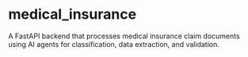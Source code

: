 # medical_insurance
A FastAPI backend that processes medical insurance claim documents using AI agents for classification, data extraction, and validation.
